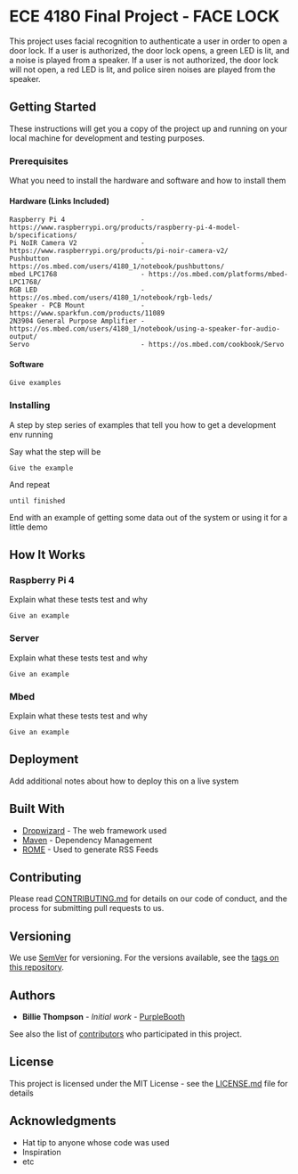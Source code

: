 # ECE 4180 Final Project - FACE LOCK

This project uses facial recognition to authenticate a user in order to open a door lock. If a user is authorized, the door lock opens, a green LED is lit, and a noise is played from a speaker. If a user is not authorized, the door lock will not open, a red LED is lit, and police siren noises are played from the speaker.

## Getting Started

These instructions will get you a copy of the project up and running on your local machine for development and testing purposes.

### Prerequisites

What you need to install the hardware and software and how to install them

#### Hardware (Links Included)

```
Raspberry Pi 4                   - https://www.raspberrypi.org/products/raspberry-pi-4-model-b/specifications/
Pi NoIR Camera V2                - https://www.raspberrypi.org/products/pi-noir-camera-v2/
Pushbutton                       - https://os.mbed.com/users/4180_1/notebook/pushbuttons/
mbed LPC1768                     - https://os.mbed.com/platforms/mbed-LPC1768/
RGB LED                          - https://os.mbed.com/users/4180_1/notebook/rgb-leds/
Speaker - PCB Mount              - https://www.sparkfun.com/products/11089
2N3904 General Purpose Amplifier - https://os.mbed.com/users/4180_1/notebook/using-a-speaker-for-audio-output/
Servo                            - https://os.mbed.com/cookbook/Servo
```

#### Software

```
Give examples
```

### Installing

A step by step series of examples that tell you how to get a development env running

Say what the step will be

```
Give the example
```

And repeat

```
until finished
```

End with an example of getting some data out of the system or using it for a little demo

## How It Works

### Raspberry Pi 4

Explain what these tests test and why

```
Give an example
```

### Server

Explain what these tests test and why

```
Give an example
```

### Mbed

Explain what these tests test and why

```
Give an example
```

## Deployment

Add additional notes about how to deploy this on a live system

## Built With

* [Dropwizard](http://www.dropwizard.io/1.0.2/docs/) - The web framework used
* [Maven](https://maven.apache.org/) - Dependency Management
* [ROME](https://rometools.github.io/rome/) - Used to generate RSS Feeds

## Contributing

Please read [CONTRIBUTING.md](https://gist.github.com/PurpleBooth/b24679402957c63ec426) for details on our code of conduct, and the process for submitting pull requests to us.

## Versioning

We use [SemVer](http://semver.org/) for versioning. For the versions available, see the [tags on this repository](https://github.com/your/project/tags). 

## Authors

* **Billie Thompson** - *Initial work* - [PurpleBooth](https://github.com/PurpleBooth)

See also the list of [contributors](https://github.com/your/project/contributors) who participated in this project.

## License

This project is licensed under the MIT License - see the [LICENSE.md](LICENSE.md) file for details

## Acknowledgments

* Hat tip to anyone whose code was used
* Inspiration
* etc

